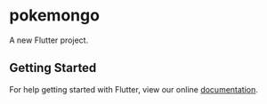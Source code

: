 # pokemongo

A new Flutter project.

## Getting Started

For help getting started with Flutter, view our online
[documentation](https://flutter.io/).
